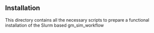 ## Installation

This directory contains all the necessary scripts to prepare
a functional installation of the Slurm based gm_sim_workflow

